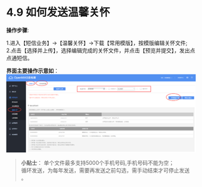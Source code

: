# 4.9 如何发送温馨关怀

**操作步骤**:  

1.进入【短信业务】->【温馨关怀】->下载【常用模版】，按模版编辑关怀文件;  
2.点击【选择并上传】，选择编辑完成的关怀文件，并点击【预览并提交】，发出点点通短信。  

**界面主要操作示意如**：
<img src="../images/smsSend_care.png" alt="图片被外星人掠走了┌(。Д。)┐" title="通过号码文件选择对象">  

>**小贴士**：
>单个文件最多支持5000个手机号码,手机号码不能为空；  
>循环发送，为每年发送，需要再发送之前勾选，需手动结束才可停止发送 。